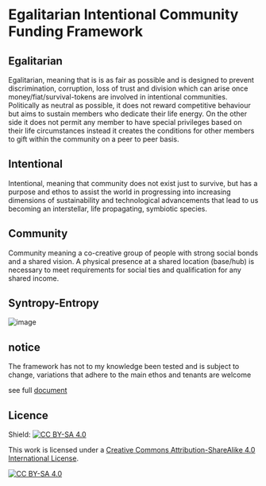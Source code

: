 # Egalitarian Intentional Community Funding Framework

## Egalitarian
Egalitarian, meaning that is is as fair as possible and is designed to prevent discrimination, corruption, loss of trust and division which can arise once money/fiat/survival-tokens are involved in intentional communities. Politically as neutral as possible, it does not reward competitive behaviour but aims to sustain members who dedicate their life energy. On the other side it does not permit any member to have special privileges based on their life circumstances instead it creates the conditions for other members to gift within the community on a peer to peer basis.

## Intentional
Intentional, meaning that community does not exist just to survive, but has a purpose and ethos to assist the world in progressing into increasing dimensions of sustainability and technological advancements that lead to us becoming an interstellar, life propagating, symbiotic species.

## Community
Community meaning a co-creative group of people with strong social bonds and a shared vision. A physical presence at a shared location (base/hub) is necessary to meet requirements for social ties and qualification for any shared income.

## Syntropy-Entropy

![image](https://drive.google.com/uc?export=view&id=1-Sh9MxW7usOpTK9dPkKFtsJwKPG5KTkv)

## notice
The framework has not to my knowledge been tested and is subject to change, variations that adhere to the main ethos and tenants are welcome

see full [document](https://github.com/instagaian/Egalitarian-Intentional-Community-Funding-Framework/blob/master/egalitarian%20comunity%20funding%20framework_v1.1.pdf) 

## Licence

Shield: [![CC BY-SA 4.0][cc-by-sa-shield]][cc-by-sa]

This work is licensed under a [Creative Commons Attribution-ShareAlike 4.0
International License][cc-by-sa].

[![CC BY-SA 4.0][cc-by-sa-image]][cc-by-sa]

[cc-by-sa]: http://creativecommons.org/licenses/by-sa/4.0/
[cc-by-sa-image]: https://licensebuttons.net/l/by-sa/4.0/88x31.png
[cc-by-sa-shield]: https://img.shields.io/badge/License-CC%20BY--SA%204.0-lightgrey.svg
